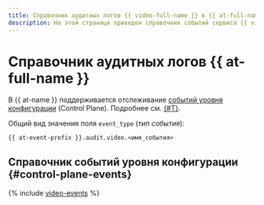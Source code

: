 ```yaml
---
title: Справочник аудитных логов {{ video-full-name }} в {{ at-full-name }}
description: На этой странице приведен справочник событий сервиса {{ video-full-name }}, отслеживаемых в {{ at-name }}.
---
```



# Справочник аудитных логов {{ at-full-name }}

В {{ at-name }} поддерживается отслеживание [событий уровня конфигурации](../audit-trails/concepts/format.md) (Control Plane). Подробнее см. [{#T}](../audit-trails/concepts/format.md).

Общий вид значения поля `event_type` (_тип события_):

```text
{{ at-event-prefix }}.audit.video.<имя_события>
```


## Справочник событий уровня конфигурации {#control-plane-events}

{% include [video-events](../_includes/audit-trails/events/video-events.md) %}